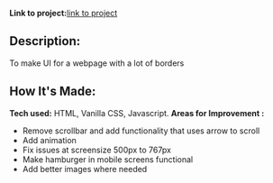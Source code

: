 **Link to project:**[link to project](https://profound-chaja-b22bbe.netlify.app/)

## Description:
To make UI for a webpage with a lot of borders
## How It's Made:
**Tech used:** HTML, Vanilla CSS, Javascript.
**Areas for Improvement :**
<ul>
  <li> Remove scrollbar and add functionality that uses arrow to scroll</li>
  <li> Add animation</li>
  <li> Fix issues at screensize 500px to 767px</li>
  <li> Make hamburger in mobile screens functional</li>
  <li> Add better images where needed</li>
</ul>
